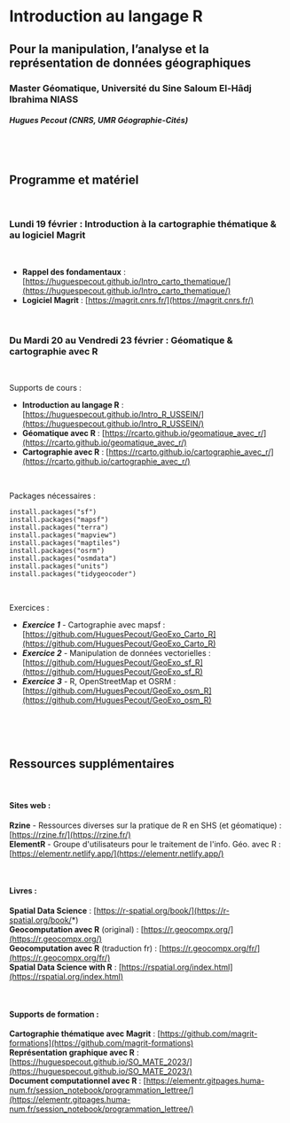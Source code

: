 # Introduction au langage R

## Pour la manipulation, l’analyse et la représentation de données géographiques

### Master Géomatique, Université du Sine Saloum El-Hâdj Ibrahima NIASS

##### Hugues Pecout (CNRS, UMR Géographie-Cités)

</br>

</br>


## Programme et matériel

</br>

### Lundi 19 février : **Introduction à la cartographie thématique & au logiciel Magrit** 

</br>

- **Rappel des fondamentaux** : [https://huguespecout.github.io/Intro_carto_thematique/](https://huguespecout.github.io/Intro_carto_thematique/)       
- **Logiciel Magrit** : [https://magrit.cnrs.fr/](https://magrit.cnrs.fr/)

</br>


### Du Mardi 20 au Vendredi 23 février : **Géomatique & cartographie avec R**

</br>

Supports de cours :

- **Introduction au langage R** : [https://huguespecout.github.io/Intro_R_USSEIN/](https://huguespecout.github.io/Intro_R_USSEIN/)        
- **Géomatique avec R** : [https://rcarto.github.io/geomatique_avec_r/](https://rcarto.github.io/geomatique_avec_r/)     
- **Cartographie avec R** : [https://rcarto.github.io/cartographie_avec_r/](https://rcarto.github.io/cartographie_avec_r/)    

</br>

Packages nécessaires :

    install.packages("sf")
    install.packages("mapsf")
    install.packages("terra")
    install.packages("mapview")
    install.packages("maptiles")
    install.packages("osrm")
    install.packages("osmdata")
    install.packages("units")
    install.packages("tidygeocoder")

</br>


Exercices :

- ***Exercice 1*** - Cartographie avec mapsf : [https://github.com/HuguesPecout/GeoExo_Carto_R](https://github.com/HuguesPecout/GeoExo_Carto_R)    
- ***Exercice 2*** - Manipulation de données vectorielles :[https://github.com/HuguesPecout/GeoExo_sf_R](https://github.com/HuguesPecout/GeoExo_sf_R)      
- ***Exercice 3*** - R, OpenStreetMap et OSRM :[https://github.com/HuguesPecout/GeoExo_osm_R](https://github.com/HuguesPecout/GeoExo_osm_R)    

</br>
</br>
</br>

## Ressources supplémentaires

</br>

#### Sites web :

**Rzine** - Ressources diverses sur la pratique de R en SHS (et géomatique) : [https://rzine.fr/](https://rzine.fr/)         
**ElementR** - Groupe d'utilisateurs pour le traitement de l'info. Géo. avec R : [https://elementr.netlify.app/](https://elementr.netlify.app/) 

</br>

#### Livres :

**Spatial Data Science** : [https://r-spatial.org/book/](https://r-spatial.org/book/*)     
**Geocomputation avec R** (original) : [https://r.geocompx.org/](https://r.geocompx.org/)         
**Geocomputation avec R** (traduction fr) : [https://r.geocompx.org/fr/](https://r.geocompx.org/fr/)         
**Spatial Data Science with R** : [https://rspatial.org/index.html](https://rspatial.org/index.html)     


</br>


#### Supports de formation :

**Cartographie thématique avec Magrit** : [https://github.com/magrit-formations](https://github.com/magrit-formations)        
**Représentation graphique avec R**  : [https://huguespecout.github.io/SO_MATE_2023/](https://huguespecout.github.io/SO_MATE_2023/)        
**Document computationnel avec R** : [https://elementr.gitpages.huma-num.fr/session_notebook/programmation_lettree/](https://elementr.gitpages.huma-num.fr/session_notebook/programmation_lettree/)        


</br>
</br>





